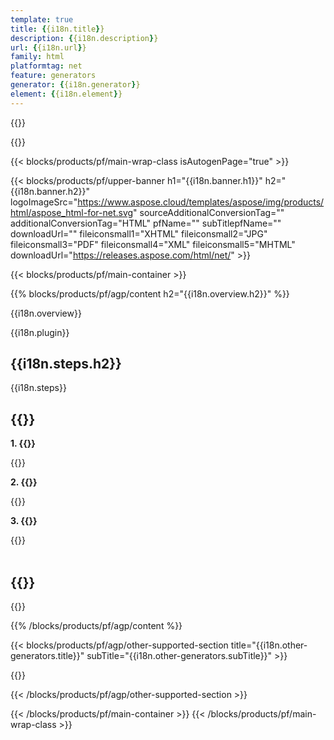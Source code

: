 ```yaml
---
template: true
title: {{i18n.title}}
description: {{i18n.description}}
url: {{i18n.url}}
family: html
platformtag: net
feature: generators
generator: {{i18n.generator}}
element: {{i18n.element}}
---
```


{{<meta path="/{{lang}}/meta/generator/default.md" section="faq">}}

{{<meta path="/{{lang}}/meta/generator/default.md" section="{{env.howto}}">}}

{{< blocks/products/pf/main-wrap-class isAutogenPage="true" >}}

{{< blocks/products/pf/upper-banner h1="{{i18n.banner.h1}}" h2="{{i18n.banner.h2}}"  logoImageSrc="https://www.aspose.cloud/templates/aspose/img/products/html/aspose_html-for-net.svg" sourceAdditionalConversionTag="" additionalConversionTag="HTML" pfName="" subTitlepfName="" downloadUrl="" fileiconsmall1="XHTML" fileiconsmall2="JPG" fileiconsmall3="PDF" fileiconsmall4="XML" fileiconsmall5="MHTML" downloadUrl="https://releases.aspose.com/html/net/" >}}

{{< blocks/products/pf/main-container >}}

{{% blocks/products/pf/agp/content h2="{{i18n.overview.h2}}" %}}

{{i18n.overview}}
<br>

{{i18n.plugin}}
<br>

<h2>{{i18n.steps.h2}}</h2>

{{i18n.steps}}<br>

<h2>{{<import path="/{{lang}}/partials/_faq.md" section="faq-generatos.h2">}}</h2>

<b>1. {{<import path="/{{lang}}/partials/_faq.md" section="faq-generatos.Q1">}}</b>

{{<import path="/{{lang}}/partials/_faq.md" section="faq-generatos.A1">}}

<b>2. {{<import path="/{{lang}}/partials/_faq.md" section="faq-generatos.Q2">}}</b>

{{<import path="/{{lang}}/partials/_faq.md" section="faq-generatos.A2">}}

<b>3. {{<import path="/{{lang}}/partials/_faq.md" section="faq-generatos.Q3">}}</b>

{{<import path="/{{lang}}/partials/_faq.md" section="faq-generatos.A3">}}
<br><br>

<h2>{{<import path="/{{lang}}/partials/_install.md" section="net.h2">}}</h2>

{{<import path="/{{lang}}/partials/_install.md" section="{{i18n.platformtag}}">}}

{{% /blocks/products/pf/agp/content %}}

{{< blocks/products/pf/agp/other-supported-section title="{{i18n.other-generators.title}}" subTitle="{{i18n.other-generators.subTitle}}" >}}

{{<import path="/{{lang}}/partials/_othersupported.md" section="generators">}}

{{< /blocks/products/pf/agp/other-supported-section >}}

{{< /blocks/products/pf/main-container >}}
{{< /blocks/products/pf/main-wrap-class >}}